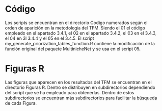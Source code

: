# Código
Los scripts se encuentran en el directorio Codigo numerados según el orden de aparición en la metodología del TFM. 
Siendo el 01 el código empleado en el apartado 3.4.1, el 02 en el apartado 3.4.2, el 03 en el 3.4.3, el 04 en 3l 3.4.4 y el 05 en el 3.4.5.
El script my_generate_priorization_tables_function.R contiene la modificación de la función original del paquete MultinicheNet y se usa en el script 05.
# Figuras R
Las figuras que aparecen en los resultados del TFM se encuentran en el directorio Figuras R.
Dentro se distribuyen en subdirectorios dependiendo del script que se ha empleado para obtenerlas. Dentro de estos subdirectorios se encuentran más subdirectorios para facilitar la búsqueda de cada Figura.
